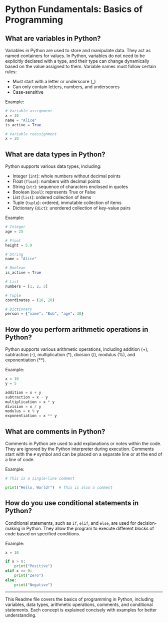 # Python Fundamentals: Basics of Programming

## What are variables in Python?
Variables in Python are used to store and manipulate data. They act as named containers for values. In Python, variables do not need to be explicitly declared with a type, and their type can change dynamically based on the value assigned to them. Variable names must follow certain rules:
- Must start with a letter or underscore (_)
- Can only contain letters, numbers, and underscores
- Case-sensitive

Example:
```python
# Variable assignment
x = 10
name = "Alice"
is_active = True

# Variable reassignment
x = 20
```

## What are data types in Python?
Python supports various data types, including:
- Integer (`int`): whole numbers without decimal points
- Float (`float`): numbers with decimal points
- String (`str`): sequence of characters enclosed in quotes
- Boolean (`bool`): represents True or False
- List (`list`): ordered collection of items
- Tuple (`tuple`): ordered, immutable collection of items
- Dictionary (`dict`): unordered collection of key-value pairs

Example:
```python
# Integer
age = 25

# Float
height = 5.9

# String
name = "Alice"

# Boolean
is_active = True

# List
numbers = [1, 2, 3]

# Tuple
coordinates = (10, 20)

# Dictionary
person = {"name": "Bob", "age": 30}
```

## How do you perform arithmetic operations in Python?
Python supports various arithmetic operations, including addition (+), subtraction (-), multiplication (*), division (/), modulus (%), and exponentiation (**).

Example:
```python
x = 10
y = 5

addition = x + y
subtraction = x - y
multiplication = x * y
division = x / y
modulus = x % y
exponentiation = x ** y
```

## What are comments in Python?
Comments in Python are used to add explanations or notes within the code. They are ignored by the Python interpreter during execution. Comments start with the `#` symbol and can be placed on a separate line or at the end of a line of code.

Example:
```python
# This is a single-line comment

print("Hello, World!")  # This is also a comment
```

## How do you use conditional statements in Python?
Conditional statements, such as `if`, `elif`, and `else`, are used for decision-making in Python. They allow the program to execute different blocks of code based on specified conditions.

Example:
```python
x = 10

if x > 0:
    print("Positive")
elif x == 0:
    print("Zero")
else:
    print("Negative")
```

---

This Readme file covers the basics of programming in Python, including variables, data types, arithmetic operations, comments, and conditional statements. Each concept is explained concisely with examples for better understanding.